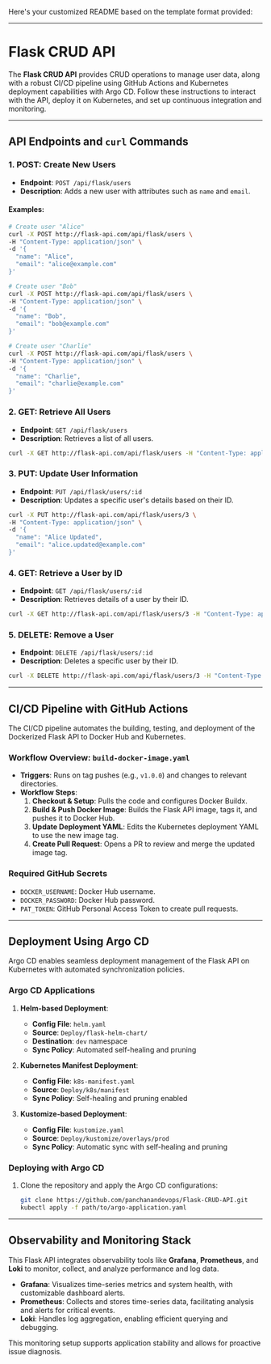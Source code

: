 Here's your customized README based on the template format provided:

---

# Flask CRUD API

The **Flask CRUD API** provides CRUD operations to manage user data, along with a robust CI/CD pipeline using GitHub Actions and Kubernetes deployment capabilities with Argo CD. Follow these instructions to interact with the API, deploy it on Kubernetes, and set up continuous integration and monitoring.

---

## API Endpoints and `curl` Commands

### 1. **POST**: Create New Users

- **Endpoint**: `POST /api/flask/users`
- **Description**: Adds a new user with attributes such as `name` and `email`.

#### Examples:
```sh
# Create user "Alice"
curl -X POST http://flask-api.com/api/flask/users \
-H "Content-Type: application/json" \
-d '{
  "name": "Alice",
  "email": "alice@example.com"
}'

# Create user "Bob"
curl -X POST http://flask-api.com/api/flask/users \
-H "Content-Type: application/json" \
-d '{
  "name": "Bob",
  "email": "bob@example.com"
}'

# Create user "Charlie"
curl -X POST http://flask-api.com/api/flask/users \
-H "Content-Type: application/json" \
-d '{
  "name": "Charlie",
  "email": "charlie@example.com"
}'
```

### 2. **GET**: Retrieve All Users

- **Endpoint**: `GET /api/flask/users`
- **Description**: Retrieves a list of all users.

```sh
curl -X GET http://flask-api.com/api/flask/users -H "Content-Type: application/json"
```

### 3. **PUT**: Update User Information

- **Endpoint**: `PUT /api/flask/users/:id`
- **Description**: Updates a specific user's details based on their ID.

```sh
curl -X PUT http://flask-api.com/api/flask/users/3 \
-H "Content-Type: application/json" \
-d '{
  "name": "Alice Updated",
  "email": "alice.updated@example.com"
}'
```

### 4. **GET**: Retrieve a User by ID

- **Endpoint**: `GET /api/flask/users/:id`
- **Description**: Retrieves details of a user by their ID.

```sh
curl -X GET http://flask-api.com/api/flask/users/3 -H "Content-Type: application/json"
```

### 5. **DELETE**: Remove a User

- **Endpoint**: `DELETE /api/flask/users/:id`
- **Description**: Deletes a specific user by their ID.

```sh
curl -X DELETE http://flask-api.com/api/flask/users/3 -H "Content-Type: application/json"
```

---

## CI/CD Pipeline with GitHub Actions

The CI/CD pipeline automates the building, testing, and deployment of the Dockerized Flask API to Docker Hub and Kubernetes.

### Workflow Overview: `build-docker-image.yaml`

- **Triggers**: Runs on tag pushes (e.g., `v1.0.0`) and changes to relevant directories.
- **Workflow Steps**:
  1. **Checkout & Setup**: Pulls the code and configures Docker Buildx.
  2. **Build & Push Docker Image**: Builds the Flask API image, tags it, and pushes it to Docker Hub.
  3. **Update Deployment YAML**: Edits the Kubernetes deployment YAML to use the new image tag.
  4. **Create Pull Request**: Opens a PR to review and merge the updated image tag.

### Required GitHub Secrets

- `DOCKER_USERNAME`: Docker Hub username.
- `DOCKER_PASSWORD`: Docker Hub password.
- `PAT_TOKEN`: GitHub Personal Access Token to create pull requests.

---

## Deployment Using Argo CD

Argo CD enables seamless deployment management of the Flask API on Kubernetes with automated synchronization policies.

### Argo CD Applications

1. **Helm-based Deployment**:
   - **Config File**: `helm.yaml`
   - **Source**: `Deploy/flask-helm-chart/`
   - **Destination**: `dev` namespace
   - **Sync Policy**: Automated self-healing and pruning

2. **Kubernetes Manifest Deployment**:
   - **Config File**: `k8s-manifest.yaml`
   - **Source**: `Deploy/k8s/manifest`
   - **Sync Policy**: Self-healing and pruning enabled

3. **Kustomize-based Deployment**:
   - **Config File**: `kustomize.yaml`
   - **Source**: `Deploy/kustomize/overlays/prod`
   - **Sync Policy**: Automatic sync with self-healing and pruning

### Deploying with Argo CD

1. Clone the repository and apply the Argo CD configurations:
   ```bash
   git clone https://github.com/panchanandevops/Flask-CRUD-API.git
   kubectl apply -f path/to/argo-application.yaml
   ```

---

## Observability and Monitoring Stack

This Flask API integrates observability tools like **Grafana**, **Prometheus**, and **Loki** to monitor, collect, and analyze performance and log data.

- **Grafana**: Visualizes time-series metrics and system health, with customizable dashboard alerts.
- **Prometheus**: Collects and stores time-series data, facilitating analysis and alerts for critical events.
- **Loki**: Handles log aggregation, enabling efficient querying and debugging.

This monitoring setup supports application stability and allows for proactive issue diagnosis.